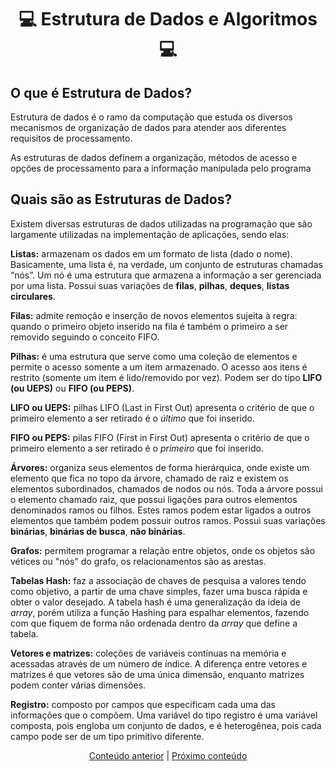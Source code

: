 # <p align="center"> 💻 Estrutura de Dados e Algoritmos 💻

## O que é Estrutura de Dados?
Estrutura de dados é o ramo da computação que estuda os diversos mecanismos de organização de dados para atender aos diferentes requisitos de processamento.

As estruturas de dados definem a organização, métodos de acesso e opções de processamento para a informação manipulada pelo programa

## Quais são as Estruturas de Dados?
Existem diversas estruturas de dados utilizadas na programação que são largamente utilizadas na implementação de aplicações, sendo elas: 

**Listas:** armazenam os dados em um formato de lista (dado o nome). Basicamente, uma lista é, na verdade, um conjunto de estruturas chamadas “nós”. Um nó é uma estrutura que armazena a informação a ser gerenciada por uma lista. Possui suas variações de **filas**, **pilhas**, **deques**, **listas circulares**.

**Filas:** admite remoção e inserção de novos elementos sujeita à regra: quando o primeiro objeto inserido na fila é também o primeiro a ser removido seguindo o conceito FIFO.

**Pilhas:** é uma estrutura que serve como uma coleção de elementos e permite o acesso somente a um item armazenado. O acesso aos itens é restrito (somente um item é lido/removido por vez). Podem ser do tipo **LIFO (ou UEPS)** ou **FIFO (ou PEPS)**.

**LIFO ou UEPS:** pilhas LIFO (Last in First Out) apresenta o critério de que o primeiro elemento a ser retirado é o *último* que foi inserido.

**FIFO ou PEPS:** pilas FIFO (First in First Out) apresenta o critério de que o primeiro elemento a ser retirado é o *primeiro* que foi inserido.

**Árvores:** organiza seus elementos de forma hierárquica, onde existe um elemento que fica no topo da árvore, chamado de raiz e existem os elementos subordinados, chamados de nodos ou nós. Toda a árvore possui o elemento chamado raiz, que possui ligações para outros elementos denominados ramos ou filhos. Estes ramos podem estar ligados a outros elementos que também podem possuir outros ramos. Possui suas variações **binárias**, **binárias de busca**, **não binárias**. 

**Grafos:** permitem programar a relação entre objetos, onde os objetos são vétices ou "nós" do grafo, os relacionamentos são as arestas.

**Tabelas Hash:** faz a associação de chaves de pesquisa a valores tendo como objetivo, a partir de uma chave simples, fazer uma busca rápida e obter o valor desejado. A tabela hash é uma generalização da ideia de *array*, porém utiliza a função Hashing para espalhar elementos, fazendo com que fiquem de forma não ordenada dentro da *array* que define a tabela.

**Vetores e matrizes:** coleções de variáveis contínuas na memória e acessadas através de um número de índice. A diferença entre vetores e matrizes é que vetores são de uma única dimensão, enquanto matrizes podem conter várias dimensões. 

**Registro:** composto por campos que especificam cada uma das informações que o compõem. Uma variável do tipo registro é uma variável composta, pois engloba um conjunto de dados, e é heterogênea, pois cada campo pode ser de um tipo primitivo diferente. 

[<p align="center"> Conteúdo anterior](https://github.com/vitoriadevalois/java-developer-bootcamp/blob/main/conteudos/logica-programacao.md) | [Próximo conteúdo](https://github.com/vitoriadevalois/java-developer-bootcamp/blob/main/conteudos/git-github.md)
